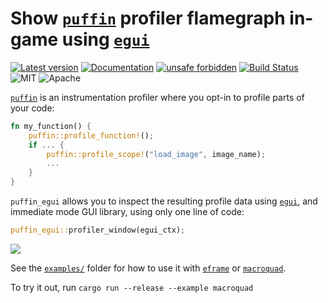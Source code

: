 # Show [`puffin`](https://github.com/EmbarkStudios/puffin/) profiler flamegraph in-game using [`egui`](https://github.com/emilk/egui)

[![Latest version](https://img.shields.io/crates/v/puffin_egui.svg)](https://crates.io/crates/puffin_egui)
[![Documentation](https://docs.rs/puffin_egui/badge.svg)](https://docs.rs/puffin_egui)
[![unsafe forbidden](https://img.shields.io/badge/unsafe-forbidden-success.svg)](https://github.com/rust-secure-code/safety-dance/)
[![Build Status](https://github.com/emilk/puffin_egui/workflows/CI/badge.svg)](https://github.com/emilk/puffin_egui/actions?workflow=CI)
![MIT](https://img.shields.io/badge/license-MIT-blue.svg)
![Apache](https://img.shields.io/badge/license-Apache-blue.svg)

[`puffin`](https://github.com/EmbarkStudios/puffin/) is an instrumentation profiler where you opt-in to profile parts of your code:

``` rust
fn my_function() {
    puffin::profile_function!();
    if ... {
        puffin::profile_scope!("load_image", image_name);
        ...
    }
}
```

`puffin_egui` allows you to inspect the resulting profile data using [`egui`](https://github.com/emilk/egui), and immediate mode GUI library, using only one line of code:

``` rust
puffin_egui::profiler_window(egui_ctx);
```

<img src="media/demo-2021-05-27.gif">

See the [`examples/`](examples/) folder for how to use it with [`eframe`](docs.rs/eframe) or [`macroquad`](https://github.com/not-fl3/macroquad).

To try it out, run `cargo run --release --example macroquad`
